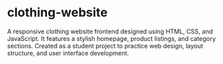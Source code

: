# clothing-website
A responsive clothing website frontend designed using HTML, CSS, and JavaScript. It features a stylish homepage, product listings, and category sections. Created as a student project to practice web design, layout structure, and user interface development.
